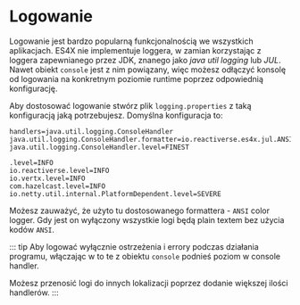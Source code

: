 # Logowanie

Logowanie jest bardzo popularną funkcjonalnością we wszystkich aplikacjach. ES4X nie implementuje loggera, w zamian
korzystając z loggera zapewnianego przez JDK, znanego jako *java util logging* lub *JUL*. Nawet obiekt  `console` jest
 z nim powiązany, więc możesz odłączyć konsolę od logowania na konkretnym poziomie runtime poprzez odpowiednią
 konfigurację.

Aby dostosować logowanie stwórz plik  `logging.properties` z taką konfiguracją jaką potrzebujesz. Domyślna konfiguracja
to:

```properties
handlers=java.util.logging.ConsoleHandler
java.util.logging.ConsoleHandler.formatter=io.reactiverse.es4x.jul.ANSIFormatter
java.util.logging.ConsoleHandler.level=FINEST

.level=INFO
io.reactiverse.level=INFO
io.vertx.level=INFO
com.hazelcast.level=INFO
io.netty.util.internal.PlatformDependent.level=SEVERE
```

Możesz zauważyć, że użyto tu dostosowanego formattera - `ANSI` color logger. Gdy jest on wyłączony wszystkie logi będą
plain textem bez użycia kodów `ANSI`.

::: tip
Aby logować wyłącznie ostrzeżenia i errory podczas działania programu, włączając w to te z obiektu `console` podnieś
poziom w console handler.

Możesz przenosić logi do innych lokalizacji poprzez dodanie większej ilości handlerów.
:::
